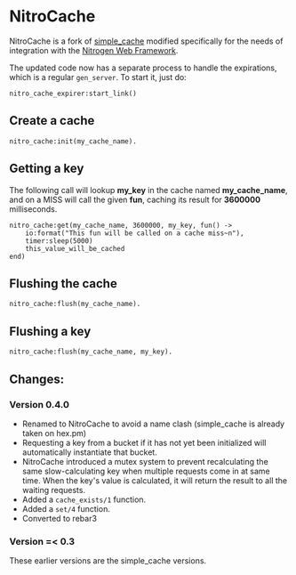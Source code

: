 # NitroCache

NitroCache is a fork of [simple_cache](https://github.com/marcelog/simple_cache)
modified specifically for the needs of integration with the [Nitrogen Web
Framework](http://nitrogenproject.com).


The updated code now has a separate process to handle the expirations, which is
a regular `gen_server`. To start it, just do:

    nitro_cache_expirer:start_link()

## Create a cache

    nitro_cache:init(my_cache_name).

## Getting a key

The following call will lookup **my_key** in the cache named **my_cache_name**, and on
a MISS will call the given **fun**, caching its result for **3600000** milliseconds.

    nitro_cache:get(my_cache_name, 3600000, my_key, fun() ->
        io:format("This fun will be called on a cache miss~n"),
        timer:sleep(5000)
        this_value_will_be_cached
    end)

## Flushing the cache

    nitro_cache:flush(my_cache_name).

## Flushing a key

    nitro_cache:flush(my_cache_name, my_key).

## Changes:

### Version 0.4.0

+ Renamed to NitroCache to avoid a name clash (simple_cache is already taken
  on hex.pm)
+ Requesting a key from a bucket if it has not yet been initialized will
  automatically instantiate that bucket.
+ NitroCache introduced a mutex system to prevent recalculating the same
  slow-calculating key when multiple requests come in at same time.  When the
  key's value is calculated, it will return the result to all the waiting
  requests.
+ Added a `cache_exists/1` function.
+ Added a `set/4` function.
+ Converted to rebar3

### Version =< 0.3

These earlier versions are the simple_cache versions.

